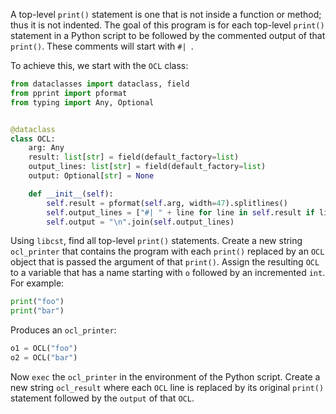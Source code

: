 A top-level `print()` statement is one that is not inside a function or method; thus it is not indented.
The goal of this program is for each top-level `print()` statement in a Python script to be followed by the commented output of that `print()`.
These comments will start with `#| `.

To achieve this, we start with the `OCL` class:

```python
from dataclasses import dataclass, field
from pprint import pformat
from typing import Any, Optional


@dataclass
class OCL:
    arg: Any
    result: list[str] = field(default_factory=list)
    output_lines: list[str] = field(default_factory=list)
    output: Optional[str] = None

    def __init__(self):
        self.result = pformat(self.arg, width=47).splitlines()
        self.output_lines = ["#| " + line for line in self.result if line.strip()]
        self.output = "\n".join(self.output_lines)
```

Using `libcst`, find all top-level `print()` statements.
Create a new string `ocl_printer` that contains the program with each `print()` replaced by an `OCL` object that is passed the argument of that `print()`. 
Assign the resulting `OCL` to a variable that has a name starting with `o` followed by an incremented `int`.
For example:

```python
print("foo")
print("bar")
```

Produces an `ocl_printer`:

```python
o1 = OCL("foo")
o2 = OCL("bar")
```

Now `exec` the `ocl_printer` in the environment of the Python script.
Create a new string `ocl_result` where each `OCL` line is replaced by its original `print()` statement followed by the `output` of that `OCL`.

